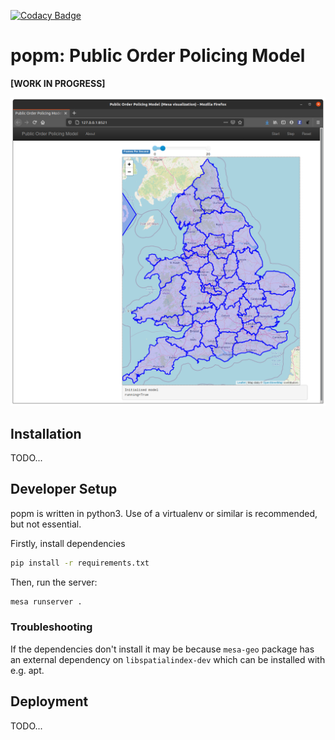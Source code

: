 
[![Codacy Badge](https://app.codacy.com/project/badge/Grade/220e164b605d4dd98771a5ab7e9281d1)](https://www.codacy.com?utm_source=github.com&amp;utm_medium=referral&amp;utm_content=M-O-P-D/popm&amp;utm_campaign=Badge_Grade)

# popm: Public Order Policing Model

**[WORK IN PROGRESS]**

![screenshot](./doc/screenshot.png)

## Installation

TODO...

## Developer Setup

popm is written in python3. Use of a virtualenv or similar is recommended, but not essential.

Firstly, install dependencies

```bash
pip install -r requirements.txt
```

Then, run the server:

```bash
mesa runserver .
```

### Troubleshooting

If the dependencies don't install it may be because `mesa-geo` package has an external dependency on `libspatialindex-dev` which can be installed with e.g. apt. 

## Deployment

TODO...


